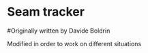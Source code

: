 # Seam tracker 
#Originally written by Davide Boldrin


Modified in order to work on different situations
